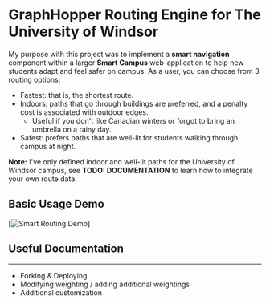 # GraphHopper Routing Engine for The University of Windsor

My purpose with this project was to implement a **smart navigation** component within a larger **Smart Campus** web-application to help new students adapt and feel safer on campus. As a user, you can choose from 3 routing options:
* Fastest: that is, the shortest route.
* Indoors: paths that go through buildings are preferred, and a penalty cost is associated with outdoor edges.
  * Useful if you don't like Canadian winters or forgot to bring an umbrella on a rainy day.
* Safest: prefers paths that are well-lit for students walking through campus at night.

**Note:** I've only defined indoor and well-lit paths for the University of Windsor campus, see **TODO: DOCUMENTATION** to learn how to integrate your own route data.


## Basic Usage Demo
[![Smart Routing Demo](http://charlopov.com/img/portfolio/sc/sc1.png)]


## Useful Documentation
--------------

* Forking & Deploying
* Modifying weighting / adding additional weightings
* Additional customization